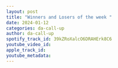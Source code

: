 ```yaml
---
layout: post
title: "Winners and Losers of the week "
date: 2024-01-12
categories: da-call-up
author: da-call-up
spotify_track_id: 39kZRoXalcO6DRAHErk8C6
youtube_video_id: 
apple_track_id: 
youtube_metadata: 
---
```

